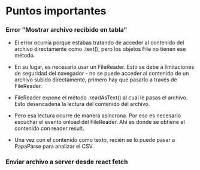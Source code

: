 # Puntos importantes


### Error "Mostrar archivo recibido en tabla"

- El error ocurría porque estabas tratando de acceder al contenido del archivo directamente como .text(), pero los objetos File no tienen ese método.

- En su lugar, es necesario usar un FileReader. Esto se debe a limitaciones de seguridad del navegador - no se puede acceder al contenido de un archivo subido directamente, primero hay que pasarlo a través de FileReader.

- FileReader expone el método .readAsText() al cual le pasas el archivo. Esto desencadena la lectura del contenido del archivo.

- Pero esa lectura ocurre de manera asíncrona. Por eso es necesario escuchar el evento onload  del FileReader. Ahí es donde se obtiene el contenido con reader.result.

- Una vez con el contenido como texto, recién se lo puede pasar a PapaParse para analizar el CSV.


### Enviar archivo a server desde react fetch
